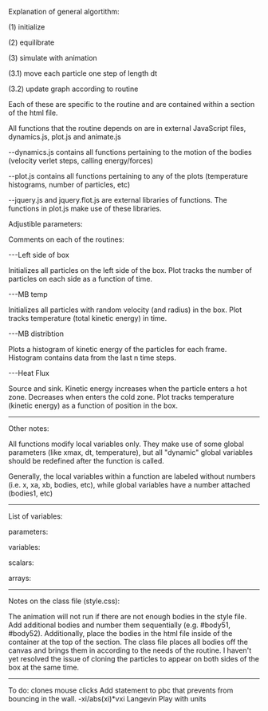 Explanation of general algortithm:

(1) initialize

(2) equilibrate

(3) simulate with animation

  (3.1) move each particle one step of length dt

  (3.2) update graph according to routine

Each of these are specific to the routine and are contained within a <script>JavaScript</script> section of the html file.

All functions that the routine depends on are in external JavaScript files, dynamics.js, plot.js and animate.js

--dynamics.js contains all functions pertaining to the motion of the bodies (velocity verlet steps, calling energy/forces)

--plot.js contains all functions pertaining to any of the plots (temperature histograms, number of particles, etc)

--jquery.js and jquery.flot.js are external libraries of functions. The functions in plot.js make use of these libraries.


Adjustible parameters:

Comments on each of the routines:

---Left side of box

Initializes all particles on the left side of the box. Plot tracks the number of particles on each side as a function of time.

---MB temp

Initializes all particles with random velocity (and radius) in the box. Plot tracks temperature (total kinetic energy) in time.

---MB distribtion

Plots a histogram of kinetic energy of the particles for each frame. Histogram contains data from the last n time steps.

---Heat Flux

Source and sink. Kinetic energy increases when the particle enters a hot zone. Decreases when enters the cold zone. Plot tracks temperature (kinetic energy) as a function of position in the box.


------------------------------------
Other notes:

All functions modify local variables only. They make use of some global parameters (like xmax, dt, temperature), but all "dynamic" global variables should be redefined after the function is called.

Generally, the local variables within a function are labeled without numbers (i.e. x, xa, xb, bodies, etc), while global variables have a number attached (bodies1, etc)

------------------------------------
List of variables:

parameters:

variables:

scalars:

arrays:

-------------------------------------
Notes on the class file (style.css):

The animation will not run if there are not enough bodies in the style file. Add additional bodies and number them sequentially (e.g. #body51, #body52). Additionally, place the bodies in the html file inside of the container at the top of the <body> section. The class file places all bodies off the canvas and brings them in according to the needs of the routine. I haven't yet resolved the issue of cloning the particles to appear on both sides of the box at the same time.

-------------------------------------
To do:
clones
mouse clicks
Add statement to pbc that prevents from bouncing in the wall. -xi/abs(xi)*vxi
Langevin
Play with units
